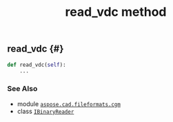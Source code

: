 ﻿---
title: read_vdc method
second_title: Aspose.CAD for Python via .NET API References
description: 
type: docs
weight: 240
url: /python-net/aspose.cad.fileformats.cgm/ibinaryreader/read_vdc/
is_root: false
---

## read_vdc {#}





```python
def read_vdc(self):
    ...
```





### See Also
* module [`aspose.cad.fileformats.cgm`](../../)
* class [`IBinaryReader`](/cad/python-net/aspose.cad.fileformats.cgm/ibinaryreader)
